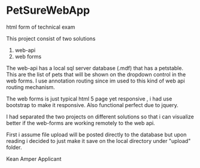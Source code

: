 # PetSureWebApp
html form of technical exam

This project consist of two solutions 
  1. web-api
  2. web forms
  
The web-api has a local sql server database (.mdf) that has a petstable. This are the list of pets that will be shown on the dropdown
control in the web forms. I use annotation routing since im used to this kind of web api routing mechanism.

The web forms is just typical html 5 page yet responsive , i had use bootstrap to make it responsive. Also functional perfect due
to jquery.

I had separated the two projects on different solutions so that i can visualize better if the web-forms are working remotely to the 
web api.

First i assume file upload will be posted directly to the database but upon reading i decided to just make it save on the local directory 
under "upload" folder.


Kean Amper
Applicant



